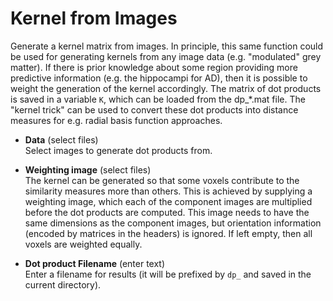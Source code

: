 # Kernel from Images  
Generate a kernel matrix from images. In principle, this same function could be used for generating kernels from any image data (e.g. "modulated" grey matter). If there is prior knowledge about some region providing more predictive information (e.g. the hippocampi for AD), then it is possible to weight the generation of the kernel accordingly. The matrix of dot products is saved in a variable ``K``, which can be loaded from the dp_*.mat file. The "kernel trick" can be used to convert these dot products into distance measures for e.g. radial basis function approaches.  

* **Data** (select files)  
Select images to generate dot products from.  

* **Weighting image** (select files)  
The kernel can be generated so that some voxels contribute to the similarity measures more than others.  This is achieved by supplying a weighting image, which each of the component images are multiplied before the dot products are computed. This image needs to have the same dimensions as the component images, but orientation information (encoded by matrices in the headers) is ignored. If left empty, then all voxels are weighted equally.  

* **Dot product Filename** (enter text)  
Enter a filename for results (it will be prefixed by ``dp_`` and saved in the current directory).  
